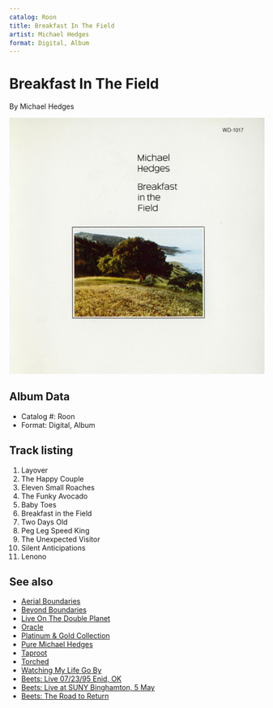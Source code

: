 ```yaml
---
catalog: Roon
title: Breakfast In The Field
artist: Michael Hedges
format: Digital, Album
---
```


# Breakfast In The Field

By Michael Hedges

![](../../assets/albumcovers/Michael_Hedges-Breakfast_In_The_Field.png)

## Album Data

- Catalog #: Roon
- Format: Digital, Album


## Track listing


1. Layover
2. The Happy Couple
3. Eleven Small Roaches
4. The Funky Avocado
5. Baby Toes
6. Breakfast in the Field
7. Two Days Old
8. Peg Leg Speed King
9. The Unexpected Visitor
10. Silent Anticipations
11. Lenono


## See also

- [Aerial Boundaries](Aerial_Boundaries.md)
- [Beyond Boundaries](Beyond_Boundaries-_Guitar_Solos.md)
- [Live On The Double Planet](Live_On_The_Double_Planet.md)
- [Oracle](Oracle.md)
- [Platinum & Gold Collection](Platinum_and_Gold_Collection.md)
- [Pure Michael Hedges](Pure_Michael_Hedges.md)
- [Taproot](Taproot.md)
- [Torched](Torched.md)
- [Watching My Life Go By](Watching_My_Life_Go_By.md)
- [Beets: Live 07/23/95 Enid, OK](../../Beets/Michael_Hedges/Live_07-23-95_Enid__OK.md)
- [Beets: Live at SUNY Binghamton, 5 May](../../Beets/Michael_Hedges/Live_at_SUNY_Binghamton__5_May.md)
- [Beets: The Road to Return](../../Beets/Michael_Hedges/The_Road_to_Return.md)
